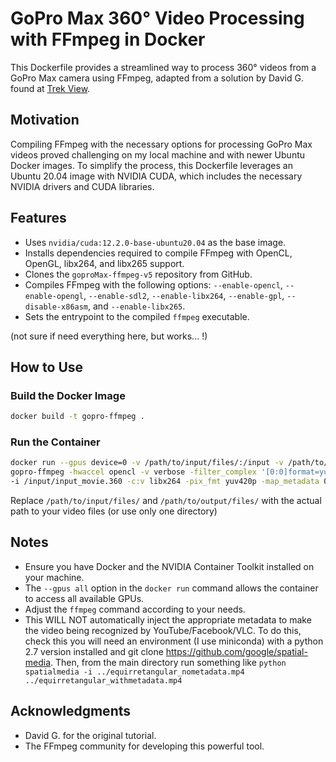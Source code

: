 # GoPro Max 360° Video Processing with FFmpeg in Docker

This Dockerfile provides a streamlined way to process 360° videos from a GoPro Max camera using FFmpeg, adapted from a solution by David G. found at [Trek View](https://www.trekview.org/blog/using-ffmpeg-process-gopro-max-360/).

## Motivation

Compiling FFmpeg with the necessary options for processing GoPro Max videos proved challenging on my local machine and with newer Ubuntu Docker images. To simplify the process, this Dockerfile leverages an Ubuntu 20.04 image with NVIDIA CUDA, which includes the necessary NVIDIA drivers and CUDA libraries.

## Features

- Uses `nvidia/cuda:12.2.0-base-ubuntu20.04` as the base image.
- Installs dependencies required to compile FFmpeg with OpenCL, OpenGL, libx264, and libx265 support.
- Clones the `goproMax-ffmpeg-v5` repository from GitHub.
- Compiles FFmpeg with the following options: `--enable-opencl`, `--enable-opengl`, `--enable-sdl2`, `--enable-libx264`, `--enable-gpl`, `--disable-x86asm`, and `--enable-libx265`.
- Sets the entrypoint to the compiled `ffmpeg` executable.

(not sure if need everything here, but works... !)

## How to Use

### Build the Docker Image

```bash
docker build -t gopro-ffmpeg .
```

### Run the Container

```bash
docker run --gpus device=0 -v /path/to/input/files/:/input -v /path/to/output/files/:/output \
gopro-ffmpeg -hwaccel opencl -v verbose -filter_complex '[0:0]format=yuv420p,hwupload[a] , [0:5]format=yuv420p,hwupload[b], [a][b]gopromax_opencl, hwdownload,format=yuv420p' \ 
-i /input/input_movie.360 -c:v libx264 -pix_fmt yuv420p -map_metadata 0 -map 0:a -map 0:3 /output/output_movie.mp4
```

Replace `/path/to/input/files/` and `/path/to/output/files/` with the actual path to your video files (or use only one directory)

## Notes

- Ensure you have Docker and the NVIDIA Container Toolkit installed on your machine.
- The `--gpus all` option in the `docker run` command allows the container to access all available GPUs.
- Adjust the `ffmpeg` command according to your needs.
- This WILL NOT automatically inject the appropriate metadata to make the video being recognized by YouTube/Facebook/VLC. To do this, check this you will need an environment (I use miniconda) with a python 2.7 version installed and git clone https://github.com/google/spatial-media. Then, from the main directory run something like `python spatialmedia -i ../equirretangular_nometadata.mp4 ../equirretangular_withmetadata.mp4`

## Acknowledgments

- David G. for the original tutorial.
- The FFmpeg community for developing this powerful tool.